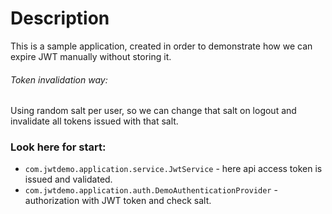 # Description
This is a sample application, created in order to demonstrate how we can expire JWT manually without storing it.

###### Token invalidation way:
Using random salt per user, so we can change that salt on logout and invalidate all tokens issued 
with that salt.



### Look here for start:

* `com.jwtdemo.application.service.JwtService` - here api access token is issued and validated.
* `com.jwtdemo.application.auth.DemoAuthenticationProvider` - authorization with JWT token and check salt.
